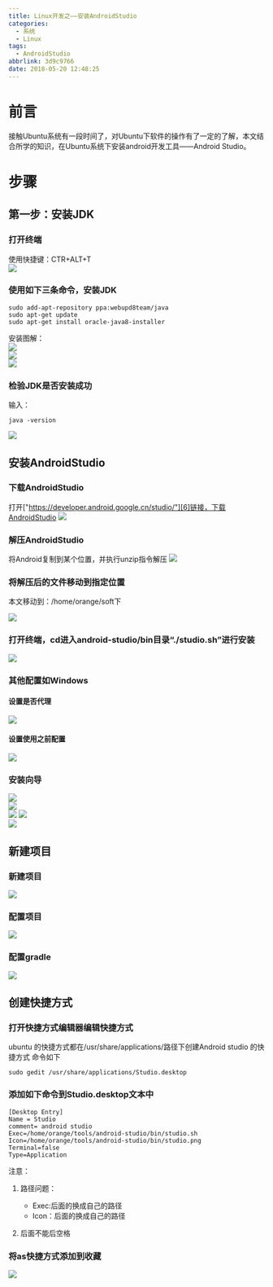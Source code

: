 ```yaml
---
title: Linux开发之——安装AndroidStudio
categories:
  - 系统
  - Linux
tags:
  - AndroidStudio
abbrlink: 3d9c9766
date: 2018-05-20 12:48:25
---
```

# 前言
接触Ubuntu系统有一段时间了，对Ubuntu下软件的操作有了一定的了解，本文结合所学的知识，在Ubuntu系统下安装android开发工具——Android Studio。

<!--more-->

# 步骤
## 第一步：安装JDK
### 打开终端
使用快捷键：CTR+ALT+T  
![][1]
### 使用如下三条命令，安装JDK

	sudo add-apt-repository ppa:webupd8team/java 
	sudo apt-get update 
	sudo apt-get install oracle-java8-installer 

安装图解：  
![][2]    
![][3]  
![][4]  
### 检验JDK是否安装成功
输入：  

	java -version


![][5]  
## 安装AndroidStudio
### 下载AndroidStudio
打开["https://developer.android.google.cn/studio/"][6]链接，下载AndroidStudio
![][7]   
### 解压AndroidStudio
将Android复制到某个位置，并执行unzip指令解压
![][8]  
### 将解压后的文件移动到指定位置
本文移动到：/home/orange/soft下

![][9]   
### 打开终端，cd进入android-studio/bin目录“./studio.sh”进行安装
![][10]
### 其他配置如Windows
#### 设置是否代理
![][11]
#### 设置使用之前配置
![][12]
### 安装向导
![][13]  
![][14]  
![][15] 
![][16]  
![][17]  
## 新建项目
### 新建项目
![][18]  
###  配置项目
![][19]  
### 配置gradle
![][20]  

## 创建快捷方式 

### 打开快捷方式编辑器编辑快捷方式
ubuntu 的快捷方式都在/usr/share/applications/路径下创建Android studio 的快捷方式
命令如下

	sudo gedit /usr/share/applications/Studio.desktop
###  添加如下命令到Studio.desktop文本中

	[Desktop Entry]  
	Name = Studio  
	comment= android studio  
	Exec=/home/orange/tools/android-studio/bin/studio.sh  
	Icon=/home/orange/tools/android-studio/bin/studio.png  
	Terminal=false  
	Type=Application 
 
注意：

1. 路径问题： 
	- Exec:后面的换成自己的路径
	- Icon：后面的换成自己的路径

2. 后面不能后空格

### 将as快捷方式添加到收藏
![][21]


[1]: https://raw.githubusercontent.com/PGzxc/images/master/blog-images/ubuntu-terminal.png
[2]: https://raw.githubusercontent.com/PGzxc/images/master/blog-images/ubuntu-jdk-01.png
[3]: https://raw.githubusercontent.com/PGzxc/images/master/blog-images/ubuntu-jdk-02.png
[4]: https://raw.githubusercontent.com/PGzxc/images/master/blog-images/ubuntu-jdk-03.png
[5]: https://raw.githubusercontent.com/PGzxc/images/master/blog-images/ubuntu-java-version.png
[6]: https://developer.android.google.cn/studio/
[7]: https://raw.githubusercontent.com/PGzxc/images/master/blog-images/ubuntu-tool-download.png
[8]: https://raw.githubusercontent.com/PGzxc/images/master/blog-images/ubuntu-as-unzip.png
[9]: https://raw.githubusercontent.com/PGzxc/images/master/blog-images/ubuntu-as-position.png
[10]: https://raw.githubusercontent.com/PGzxc/images/master/blog-images/ubuntu-as-start.png
[11]: https://raw.githubusercontent.com/PGzxc/images/master/blog-images/ubuntu-as-proxy.png
[12]: https://raw.githubusercontent.com/PGzxc/images/master/blog-images/ubuntu-as-import.png
[13]: https://raw.githubusercontent.com/PGzxc/images/master/blog-images/ubuntu-config-01.png
[14]: https://raw.githubusercontent.com/PGzxc/images/master/blog-images/ubuntu-config-02.png
[15]: https://raw.githubusercontent.com/PGzxc/images/master/blog-images/ubuntu-config-03.png
[16]: https://raw.githubusercontent.com/PGzxc/images/master/blog-images/ubuntu-config-04.png
[17]: https://raw.githubusercontent.com/PGzxc/images/master/blog-images/ubuntu-config-05.png
[18]: https://raw.githubusercontent.com/PGzxc/images/master/blog-images/ubuntu-as-newpro.png
[19]: https://raw.githubusercontent.com/PGzxc/images/master/blog-images/ubuntu-as-pro-conf.png
[20]: https://raw.githubusercontent.com/PGzxc/images/master/blog-images/ubuntu-as-gradle-config.png
[21]: https://raw.githubusercontent.com/PGzxc/images/master/blog-images/ubuntu-as-add.png